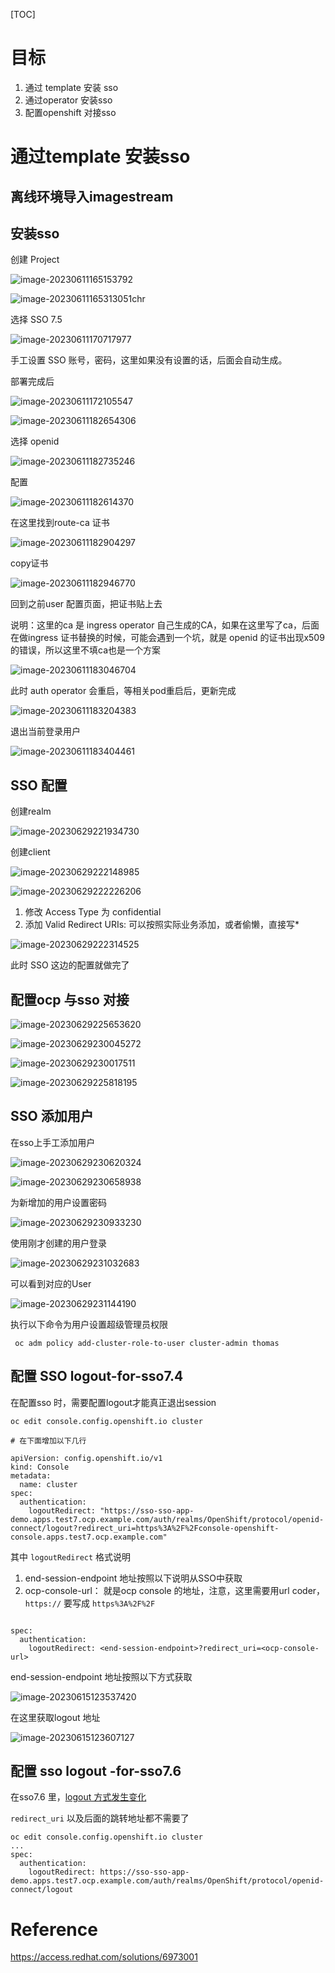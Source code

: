 

[TOC]



# 目标

1. 通过 template 安装 sso
2. 通过operator 安装sso
3. 配置openshift 对接sso





# 通过template 安装sso



## 离线环境导入imagestream





## 安装sso

创建 Project 

![image-20230611165153792](./安装SSO.assets/image-20230611165153792.png)





![image-20230611165313051](./安装SSO.assets/image-20230611165313051.png)chr



选择 SSO 7.5 



![image-20230611170717977](./安装SSO.assets/image-20230611170717977.png)



手工设置 SSO 账号，密码，这里如果没有设置的话，后面会自动生成。





部署完成后

![image-20230611172105547](./安装SSO.assets/image-20230611172105547.png)





![image-20230611182654306](./安装SSO.assets/image-20230611182654306.png)

选择 openid

![image-20230611182735246](./安装SSO.assets/image-20230611182735246.png)





配置 



![image-20230611182614370](./安装SSO.assets/image-20230611182614370.png)



在这里找到route-ca 证书

![image-20230611182904297](./安装SSO.assets/image-20230611182904297.png)

copy证书



![image-20230611182946770](./安装SSO.assets/image-20230611182946770.png)

回到之前user 配置页面，把证书贴上去

说明：这里的ca 是 ingress operator 自己生成的CA，如果在这里写了ca，后面在做ingress 证书替换的时候，可能会遇到一个坑，就是 openid 的证书出现x509 的错误，所以这里不填ca也是一个方案

![image-20230611183046704](./安装SSO.assets/image-20230611183046704.png)





此时 auth operator 会重启，等相关pod重启后，更新完成



![image-20230611183204383](./安装SSO.assets/image-20230611183204383.png)





退出当前登录用户

![image-20230611183404461](./安装SSO.assets/image-20230611183404461.png)



## SSO 配置

创建realm

![image-20230629221934730](./安装SSO.assets/image-20230629221934730.png)

创建client

![image-20230629222148985](./安装SSO.assets/image-20230629222148985.png)

![image-20230629222226206](./安装SSO.assets/image-20230629222226206.png)

1. 修改 Access Type 为 confidential
2. 添加 Valid Redirect URIs:  可以按照实际业务添加，或者偷懒，直接写*

![image-20230629222314525](./安装SSO.assets/image-20230629222314525.png)



此时 SSO 这边的配置就做完了



## 配置ocp 与sso 对接





![image-20230629225653620](./安装SSO.assets/image-20230629225653620.png)



![image-20230629230045272](./安装SSO.assets/image-20230629230045272.png)



![image-20230629230017511](./安装SSO.assets/image-20230629230017511.png)



![image-20230629225818195](./安装SSO.assets/image-20230629225818195.png)





## SSO 添加用户

在sso上手工添加用户

![image-20230629230620324](./安装SSO.assets/image-20230629230620324.png)

![image-20230629230658938](./安装SSO.assets/image-20230629230658938.png)

为新增加的用户设置密码

![image-20230629230933230](./安装SSO.assets/image-20230629230933230.png)

使用刚才创建的用户登录

![image-20230629231032683](./安装SSO.assets/image-20230629231032683.png)

可以看到对应的User

![image-20230629231144190](./安装SSO.assets/image-20230629231144190.png)

执行以下命令为用户设置超级管理员权限

```
 oc adm policy add-cluster-role-to-user cluster-admin thomas
```











## 配置 SSO logout-for-sso7.4

在配置sso 时，需要配置logout才能真正退出session



```
oc edit console.config.openshift.io cluster

# 在下面增加以下几行

apiVersion: config.openshift.io/v1
kind: Console
metadata:
  name: cluster
spec:
  authentication:
    logoutRedirect: "https://sso-sso-app-demo.apps.test7.ocp.example.com/auth/realms/OpenShift/protocol/openid-connect/logout?redirect_uri=https%3A%2F%2Fconsole-openshift-console.apps.test7.ocp.example.com" 
```



其中 `logoutRedirect` 格式说明

1. end-session-endpoint 地址按照以下说明从SSO中获取
2. ocp-console-url： 就是ocp console 的地址，注意，这里需要用url coder，`https://` 要写成 `https%3A%2F%2F`



```

spec:
  authentication:
    logoutRedirect: <end-session-endpoint>?redirect_uri=<ocp-console-url>

```

end-session-endpoint 地址按照以下方式获取

![image-20230615123537420](./安装SSO.assets/image-20230615123537420.png)

在这里获取logout 地址

![image-20230615123607127](./安装SSO.assets/image-20230615123607127.png)





## 配置 sso logout -for-sso7.6

在sso7.6 里，[logout 方式发生变化](https://access.redhat.com/documentation/en-us/red_hat_single_sign-on/7.6/html-single/upgrading_guide/index#openid_connect_logout)



`redirect_uri` 以及后面的跳转地址都不需要了

```
oc edit console.config.openshift.io cluster
... 
spec:
  authentication:
    logoutRedirect: https://sso-sso-app-demo.apps.test7.ocp.example.com/auth/realms/OpenShift/protocol/openid-connect/logout
```







# Reference

https://access.redhat.com/solutions/6973001
